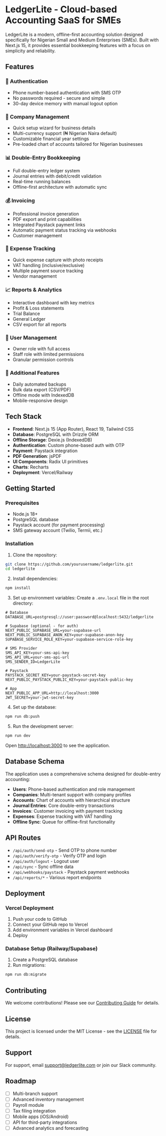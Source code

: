 # LedgerLite - Cloud-based Accounting SaaS for SMEs

LedgerLite is a modern, offline-first accounting solution designed specifically for Nigerian Small and Medium Enterprises (SMEs). Built with Next.js 15, it provides essential bookkeeping features with a focus on simplicity and reliability.

## Features

### 🔐 Authentication
- Phone number-based authentication with SMS OTP
- No passwords required - secure and simple
- 30-day device memory with manual logout option

### 🏢 Company Management
- Quick setup wizard for business details
- Multi-currency support (₦ Nigerian Naira default)
- Customizable financial year settings
- Pre-loaded chart of accounts tailored for Nigerian businesses

### 📊 Double-Entry Bookkeeping
- Full double-entry ledger system
- Journal entries with debit/credit validation
- Real-time running balances
- Offline-first architecture with automatic sync

### 💰 Invoicing
- Professional invoice generation
- PDF export and print capabilities
- Integrated Paystack payment links
- Automatic payment status tracking via webhooks
- Customer management

### 📸 Expense Tracking
- Quick expense capture with photo receipts
- VAT handling (inclusive/exclusive)
- Multiple payment source tracking
- Vendor management

### 📈 Reports & Analytics
- Interactive dashboard with key metrics
- Profit & Loss statements
- Trial Balance
- General Ledger
- CSV export for all reports

### 👥 User Management
- Owner role with full access
- Staff role with limited permissions
- Granular permission controls

### 🔧 Additional Features
- Daily automated backups
- Bulk data export (CSV/PDF)
- Offline mode with IndexedDB
- Mobile-responsive design

## Tech Stack

- **Frontend**: Next.js 15 (App Router), React 19, Tailwind CSS
- **Database**: PostgreSQL with Drizzle ORM
- **Offline Storage**: Dexie.js (IndexedDB)
- **Authentication**: Custom phone-based auth with OTP
- **Payment**: Paystack integration
- **PDF Generation**: jsPDF
- **UI Components**: Radix UI primitives
- **Charts**: Recharts
- **Deployment**: Vercel/Railway

## Getting Started

### Prerequisites

- Node.js 18+ 
- PostgreSQL database
- Paystack account (for payment processing)
- SMS gateway account (Twilio, Termii, etc.)

### Installation

1. Clone the repository:
```bash
git clone https://github.com/yourusername/ledgerlite.git
cd ledgerlite
```

2. Install dependencies:
```bash
npm install
```

3. Set up environment variables:
Create a `.env.local` file in the root directory:

```env
# Database
DATABASE_URL=postgresql://user:password@localhost:5432/ledgerlite

# Supabase (optional - for auth)
NEXT_PUBLIC_SUPABASE_URL=your-supabase-url
NEXT_PUBLIC_SUPABASE_ANON_KEY=your-supabase-anon-key
SUPABASE_SERVICE_ROLE_KEY=your-supabase-service-role-key

# SMS Provider
SMS_API_KEY=your-sms-api-key
SMS_API_URL=your-sms-api-url
SMS_SENDER_ID=LedgerLite

# Paystack
PAYSTACK_SECRET_KEY=your-paystack-secret-key
NEXT_PUBLIC_PAYSTACK_PUBLIC_KEY=your-paystack-public-key

# App
NEXT_PUBLIC_APP_URL=http://localhost:3000
JWT_SECRET=your-jwt-secret-key
```

4. Set up the database:
```bash
npm run db:push
```

5. Run the development server:
```bash
npm run dev
```

Open [http://localhost:3000](http://localhost:3000) to see the application.

## Database Schema

The application uses a comprehensive schema designed for double-entry accounting:

- **Users**: Phone-based authentication and role management
- **Companies**: Multi-tenant support with company profiles
- **Accounts**: Chart of accounts with hierarchical structure
- **Journal Entries**: Core double-entry transactions
- **Invoices**: Customer invoicing with payment tracking
- **Expenses**: Expense tracking with VAT handling
- **Offline Sync**: Queue for offline-first functionality

## API Routes

- `/api/auth/send-otp` - Send OTP to phone number
- `/api/auth/verify-otp` - Verify OTP and login
- `/api/auth/logout` - Logout user
- `/api/sync` - Sync offline data
- `/api/webhooks/paystack` - Paystack payment webhooks
- `/api/reports/*` - Various report endpoints

## Deployment

### Vercel Deployment

1. Push your code to GitHub
2. Connect your GitHub repo to Vercel
3. Add environment variables in Vercel dashboard
4. Deploy

### Database Setup (Railway/Supabase)

1. Create a PostgreSQL database
2. Run migrations:
```bash
npm run db:migrate
```

## Contributing

We welcome contributions! Please see our [Contributing Guide](CONTRIBUTING.md) for details.

## License

This project is licensed under the MIT License - see the [LICENSE](LICENSE) file for details.

## Support

For support, email support@ledgerlite.com or join our Slack community.

## Roadmap

- [ ] Multi-branch support
- [ ] Advanced inventory management
- [ ] Payroll module
- [ ] Tax filing integration
- [ ] Mobile apps (iOS/Android)
- [ ] API for third-party integrations
- [ ] Advanced analytics and forecasting

